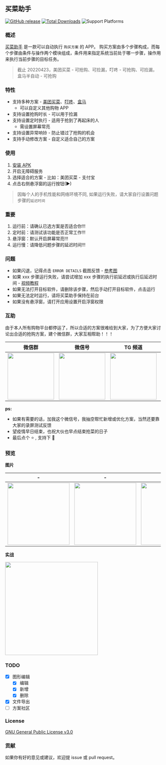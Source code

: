## 买菜助手

[![GitHub release](https://img.shields.io/github/v/release/universeindream/MaiCaiAssistant.svg)](https://github.com/universeindream/MaiCaiAssistant/releases) [![Total Downloads](https://img.shields.io/github/downloads/universeindream/MaiCaiAssistant/total.svg)](https://github.com/universeindream/MaiCaiAssistant/releases/latest/download/app-release.apk) ![Support Platforms](https://img.shields.io/badge/platform-android-blue) 

### 概述

[买菜助手](https://github.com/universeindream/MaiCaiAssistant) 是一款可以自动执行 `购买方案` 的 APP。 购买方案由多个步骤构成，而每个步骤由条件与操作两个模块组成，条件用来指定系统当前处于哪一步骤，操作用来执行当前步骤的目标任务。

> 截止 20220423，美团买菜 - 可抢购、可捡漏，叮咚 - 可抢购、可捡漏，盒马半自动 - 可抢购

### 特性

- 支持多种方案 - [美团买菜](https://github.com/universeindream/MaiCaiAssistant/wiki/%E7%BE%8E%E5%9B%A2%E4%B9%B0%E8%8F%9C)、[叮咚](https://github.com/universeindream/MaiCaiAssistant/wiki/%E5%8F%AE%E5%92%9A%E4%B9%B0%E8%8F%9C)、[盒马](https://github.com/universeindream/MaiCaiAssistant/wiki/%E7%9B%92%E9%A9%AC) 
   - 可以自定义其他购物 APP 
- 支持设置抢购时长 - 可以用于捡漏
- 支持设置定时执行 - 适用于抢到了再起床的人
   - 需设置屏幕常亮
- 支持设置异常响铃 - 防止错过了抢购的机会
- 支持手动修改方案 - 自定义适合自己的方案

### 使用

1. [安装 APK](https://github.com/universeindream/MaiCaiAssistant/releases/latest/download/app-release.apk)
1. 开启无障碍服务
1. 选择适合的方案 - 比如：美团买菜 - 支付宝
1. 点击右侧悬浮窗的运行按钮(▶)

> 因每个人的手机性能和网络环境不同, 如果运行失败，请大家自行设置问题步骤的`延迟时间`

### 重要

1. 运行前：请确认已选方案是否适合你!!!
2. 定时前：请测试该功能是否正常工作!!!
3. 悬浮窗：默认开启屏幕常亮!!!
4. 运行慢：请降低问题步骤的延迟时间!!!

### 问题

- 如果闪退，记得点击 `ERROR DETAILS` 截图反馈 - [参考图](https://user-images.githubusercontent.com/20157750/163066496-df9dafe9-bbbb-4bfd-8acb-1f7254475147.jpg)
- 如果 xxx 步骤运行失败，请尝试增加 xxx 步骤的执行前延迟或执行后延迟时间 - [视频教程](https://user-images.githubusercontent.com/7286154/163680965-a64f13ea-9bd7-4033-9c2e-e8f69e288831.mp4)
- 如果无法打开目标软件，请删除该步骤，然后手动打开目标软件，点击运行
- 如果无法定时运行，请将买菜助手保持在前台
- 如果没有悬浮窗，请打开应用设置开启浮窗权限

### 互助

由于本人所有购物平台都停运了，所以合适的方案很难给到大家，为了方便大家讨论出合适的抢购方案，建个微信群，大家互相帮助！！！ 

| 微信群 | 微信号 | TG 频道 | TG 群 |
| ------------- | ------------- | ------------- | ------------- |
| <img width="150" src="https://user-images.githubusercontent.com/7286154/164889964-8ac6cf63-6e57-493d-acb1-48bfe92fce89.png"> | <img width="150" src="https://user-images.githubusercontent.com/7286154/164888899-16c76894-61c6-4e42-981b-48c0e16752a1.png"> | <img width="150" src="https://user-images.githubusercontent.com/7286154/163721131-3aa6da8d-44ab-48d3-98a5-3ccfc083fae0.png"> |     <img width="150" src="https://user-images.githubusercontent.com/7286154/163738276-3460fdd0-930b-493a-a899-d8aa8a4e03be.png">     |



**ps:**

- 如果有需要的话，加我这个微信号，我抽空帮忙新增或优化方案，当然还要靠大家的录屏测试反馈
- 望疫情早日结束，也祝大伙也早点结束抢菜的日子
- 最后点个 :star: , 支持下 :ghost:

### 预览

**图片**

| -  | - | - |
| ------------- | ------------- | ------------- |
| <img src="https://user-images.githubusercontent.com/7286154/164153230-6aa9a51f-924f-4b11-b1bc-84ce149fb8b1.png" width="200" >  | <img src="https://user-images.githubusercontent.com/7286154/163836887-54f8d547-8bc2-48b3-b929-a4781db31ce7.png" width="200" > | <img src="https://user-images.githubusercontent.com/7286154/163836949-e480da1c-0bbf-41c7-a6ad-02f5fa0fa7c2.png" width="200" > |

**实战**

<img src="https://user-images.githubusercontent.com/7286154/163914983-4d1e7b58-4abe-4d1f-aa9d-af9d38093f32.gif" width="300">

### TODO

- [x] 图形编辑
   - [x] 编辑
   - [x] 新增
   - [x] 删除
- [x] 文件导出
- [ ] 方案社区

### License

[GNU General Public License v3.0](https://github.com/universeindream/MaiCaiAssistant/blob/main/LICENSE)


### 贡献

如果你有好的意见或建议，欢迎提 issue 或 pull request。
